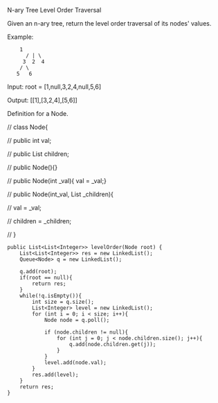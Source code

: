 N-ary Tree Level Order Traversal

Given an n-ary tree, return the level order traversal of its nodes' values.


Example:

		1
	      / | \
	     3  2  4
	    / \
	   5   6


Input: root = [1,null,3,2,4,null,5,6]

Output: [[1],[3,2,4],[5,6]]


Definition for a Node.

// class Node{

// 	public int val;

// 	public List<Node> children;

// 	public Node(){}

// 	public Node(int _val){ val = _val;}

// 	public Node(int_val, List<Node> _children){

// 		val = _val;

// 		children = _children;

// 	}


    public List<List<Integer>> levelOrder(Node root) {
        List<List<Integer>> res = new LinkedList();
        Queue<Node> q = new LinkedList();
        
        q.add(root);
        if(root == null){
            return res;
        }
        while(!q.isEmpty()){
            int size = q.size();
            List<Integer> level = new LinkedList();
            for (int i = 0; i < size; i++){
                Node node = q.poll();

                if (node.children != null){
                    for (int j = 0; j < node.children.size(); j++){
                        q.add(node.children.get(j));
                    }
                }      
                level.add(node.val);
            }
            res.add(level);
        }  
        return res;
    }
